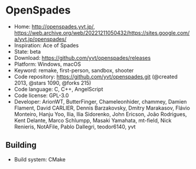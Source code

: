 # OpenSpades

- Home: http://openspades.yvt.jp/, https://web.archive.org/web/20221211050432/https://sites.google.com/a/yvt.jp/openspades/
- Inspiration: Ace of Spades
- State: beta
- Download: https://github.com/yvt/openspades/releases
- Platform: Windows, macOS
- Keyword: remake, first-person, sandbox, shooter
- Code repository: https://github.com/yvt/openspades.git (@created 2013, @stars 1090, @forks 215)
- Code language: C, C++, AngelScript
- Code license: GPL-3.0
- Developer: ArionWT, ButterFinger, Chameleonhider, chammey, Damien Flament, David CARLIER, Dennis Barzakovsky, Dmitry Marakasov, Flávio Monteiro, Hanju Yoo, Ilia, Ilia Sidorenko, John Ericson, João Rodrigues, Kent Delante, Marco Schlumpp, Masaki Yamahata, mt-field, Nick Renieris, NotAFile, Pablo Dallegri, teodor6140, yvt

## Building

- Build system: CMake
